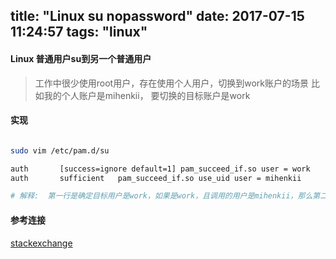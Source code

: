 title: "Linux su nopassword"
date: 2017-07-15 11:24:57
tags: "linux"
---

#### Linux 普通用户su到另一个普通用户

> 工作中很少使用root用户，存在使用个人用户，切换到work账户的场景
> 比如我的个人账户是mihenkii， 要切换的目标账户是work

#### 实现

``` sh

sudo vim /etc/pam.d/su

auth       [success=ignore default=1] pam_succeed_if.so user = work
auth       sufficient   pam_succeed_if.so use_uid user = mihenkii

# 解释:  第一行是确定目标用户是work，如果是work，且调用的用户是mihenkii，那么第二行mihenkii会成功授权切换到work

```

#### 参考连接

[stackexchange](https://unix.stackexchange.com/questions/113754/allow-user1-to-su-user2-without-password)
